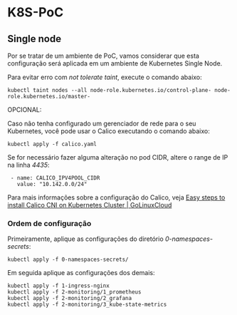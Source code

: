 # K8S-PoC

## Single node

Por se tratar de um ambiente de PoC, vamos considerar que esta configuração será aplicada em um ambiente de Kubernetes Single Node.

Para evitar erro com *not tolerate taint*, execute o comando abaixo:

    kubectl taint nodes --all node-role.kubernetes.io/control-plane- node-role.kubernetes.io/master-

OPCIONAL:

Caso não tenha configurado um gerenciador de rede para o seu Kubernetes, você pode usar o Calico executando o comando abaixo:

    kubectl apply -f calico.yaml

Se for necessário fazer alguma alteração no pod CIDR, altere o range de IP na linha *4435*:

	 - name: CALICO_IPV4POOL_CIDR
       value: "10.142.0.0/24"

Para mais informações sobre a configuração do Calico, veja [Easy steps to install Calico CNI on Kubernetes Cluster | GoLinuxCloud](https://www.golinuxcloud.com/calico-kubernetes/)


### Ordem de configuração

Primeiramente, aplique as configurações do diretório *0-namespaces-secrets*:

    kubectl apply -f 0-namespaces-secrets/
 
Em seguida aplique as configurações dos demais:

    kubectl apply -f 1-ingress-nginx
    kubectl apply -f 2-monitoring/1_prometheus
    kubectl apply -f 2-monitoring/2_grafana
    kubectl apply -f 2-monitoring/3_kube-state-metrics
